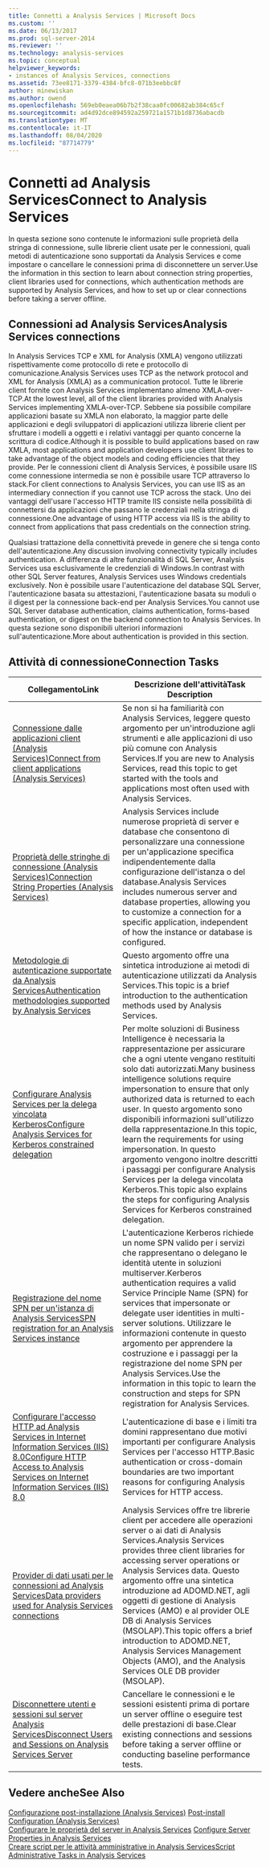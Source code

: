 ```yaml
---
title: Connetti a Analysis Services | Microsoft Docs
ms.custom: ''
ms.date: 06/13/2017
ms.prod: sql-server-2014
ms.reviewer: ''
ms.technology: analysis-services
ms.topic: conceptual
helpviewer_keywords:
- instances of Analysis Services, connections
ms.assetid: 73ee8171-3379-4384-bfc8-071b3eebbc8f
author: minewiskan
ms.author: owend
ms.openlocfilehash: 569eb0eaea06b7b2f38caa0fc00682ab384c65cf
ms.sourcegitcommit: ad4d92dce894592a259721a1571b1d8736abacdb
ms.translationtype: MT
ms.contentlocale: it-IT
ms.lasthandoff: 08/04/2020
ms.locfileid: "87714779"
---
```

# <a name="connect-to-analysis-services"></a><span data-ttu-id="eae17-102">Connetti ad Analysis Services</span><span class="sxs-lookup"><span data-stu-id="eae17-102">Connect to Analysis Services</span></span>
  <span data-ttu-id="eae17-103">In questa sezione sono contenute le informazioni sulle proprietà della stringa di connessione, sulle librerie client usate per le connessioni, quali metodi di autenticazione sono supportati da Analysis Services e come impostare o cancellare le connessioni prima di disconnettere un server.</span><span class="sxs-lookup"><span data-stu-id="eae17-103">Use the information in this section to learn about connection string properties, client libraries used for connections, which authentication methods are supported by Analysis Services, and how to set up or clear connections before taking a server offline.</span></span>  
  
## <a name="analysis-services-connections"></a><span data-ttu-id="eae17-104">Connessioni ad Analysis Services</span><span class="sxs-lookup"><span data-stu-id="eae17-104">Analysis Services connections</span></span>  
 <span data-ttu-id="eae17-105">In Analysis Services TCP e XML for Analysis (XMLA) vengono utilizzati rispettivamente come protocollo di rete e protocollo di comunicazione.</span><span class="sxs-lookup"><span data-stu-id="eae17-105">Analysis Services uses TCP as the network protocol and XML for Analysis (XMLA) as a communication protocol.</span></span> <span data-ttu-id="eae17-106">Tutte le librerie client fornite con Analysis Services implementano almeno XMLA-over-TCP.</span><span class="sxs-lookup"><span data-stu-id="eae17-106">At the lowest level, all of the client libraries provided with Analysis Services implementing XMLA-over-TCP.</span></span> <span data-ttu-id="eae17-107">Sebbene sia possibile compilare applicazioni basate su XMLA non elaborato, la maggior parte delle applicazioni e degli sviluppatori di applicazioni utilizza librerie client per sfruttare i modelli a oggetti e i relativi vantaggi per quanto concerne la scrittura di codice.</span><span class="sxs-lookup"><span data-stu-id="eae17-107">Although it is possible to build applications based on raw XMLA, most applications and application developers use client libraries to take advantage of the object models and coding efficiencies that they provide.</span></span> <span data-ttu-id="eae17-108">Per le connessioni client di Analysis Services, è possibile usare IIS come connessione intermedia se non è possibile usare TCP attraverso lo stack.</span><span class="sxs-lookup"><span data-stu-id="eae17-108">For client connections to Analysis Services, you can use IIS as an intermediary connection if you cannot use TCP across the stack.</span></span> <span data-ttu-id="eae17-109">Uno dei vantaggi dell'usare l'accesso HTTP tramite IIS consiste nella possibilità di connettersi da applicazioni che passano le credenziali nella stringa di connessione.</span><span class="sxs-lookup"><span data-stu-id="eae17-109">One advantage of using HTTP access via IIS is the ability to connect from applications that pass credentials on the connection string.</span></span>  
  
 <span data-ttu-id="eae17-110">Qualsiasi trattazione della connettività prevede in genere che si tenga conto dell'autenticazione.</span><span class="sxs-lookup"><span data-stu-id="eae17-110">Any discussion involving connectivity typically includes authentication.</span></span> <span data-ttu-id="eae17-111">A differenza di altre funzionalità di SQL Server, Analysis Services usa esclusivamente le credenziali di Windows.</span><span class="sxs-lookup"><span data-stu-id="eae17-111">In contrast with other SQL Server features, Analysis Services uses Windows credentials exclusively.</span></span> <span data-ttu-id="eae17-112">Non è possibile usare l'autenticazione del database SQL Server, l'autenticazione basata su attestazioni, l'autenticazione basata su moduli o il digest per la connessione back-end per Analysis Services.</span><span class="sxs-lookup"><span data-stu-id="eae17-112">You cannot use SQL Server database authentication, claims authentication, forms-based authentication, or digest on the backend connection to Analysis Services.</span></span> <span data-ttu-id="eae17-113">In questa sezione sono disponibili ulteriori informazioni sull'autenticazione.</span><span class="sxs-lookup"><span data-stu-id="eae17-113">More about authentication is provided in this section.</span></span>  
  
##  <a name="connection-tasks"></a><a name="bkmk_clientApps"></a><span data-ttu-id="eae17-114">Attività di connessione</span><span class="sxs-lookup"><span data-stu-id="eae17-114">Connection Tasks</span></span>  
  
|<span data-ttu-id="eae17-115">Collegamento</span><span class="sxs-lookup"><span data-stu-id="eae17-115">Link</span></span>|<span data-ttu-id="eae17-116">Descrizione dell'attività</span><span class="sxs-lookup"><span data-stu-id="eae17-116">Task Description</span></span>|  
|----------|----------------------|  
|[<span data-ttu-id="eae17-117">Connessione dalle applicazioni client &#40;Analysis Services&#41;</span><span class="sxs-lookup"><span data-stu-id="eae17-117">Connect from client applications &#40;Analysis Services&#41;</span></span>](connect-from-client-applications-analysis-services.md)|<span data-ttu-id="eae17-118">Se non si ha familiarità con Analysis Services, leggere questo argomento per un'introduzione agli strumenti e alle applicazioni di uso più comune con Analysis Services.</span><span class="sxs-lookup"><span data-stu-id="eae17-118">If you are new to Analysis Services, read this topic to get started with the tools and applications most often used with Analysis Services.</span></span>|  
|[<span data-ttu-id="eae17-119">Proprietà delle stringhe di connessione &#40;Analysis Services&#41;</span><span class="sxs-lookup"><span data-stu-id="eae17-119">Connection String Properties &#40;Analysis Services&#41;</span></span>](connection-string-properties-analysis-services.md)|<span data-ttu-id="eae17-120">Analysis Services include numerose proprietà di server e database che consentono di personalizzare una connessione per un'applicazione specifica indipendentemente dalla configurazione dell'istanza o del database.</span><span class="sxs-lookup"><span data-stu-id="eae17-120">Analysis Services includes numerous server and database properties, allowing you to customize a connection for a specific application, independent of how the instance or database is configured.</span></span>|  
|[<span data-ttu-id="eae17-121">Metodologie di autenticazione supportate da Analysis Services</span><span class="sxs-lookup"><span data-stu-id="eae17-121">Authentication methodologies supported by Analysis Services</span></span>](authentication-methodologies-supported-by-analysis-services.md)|<span data-ttu-id="eae17-122">Questo argomento offre una sintetica introduzione ai metodi di autenticazione utilizzati da Analysis Services.</span><span class="sxs-lookup"><span data-stu-id="eae17-122">This topic is a brief introduction to the authentication methods used by Analysis Services.</span></span>|  
|[<span data-ttu-id="eae17-123">Configurare Analysis Services per la delega vincolata Kerberos</span><span class="sxs-lookup"><span data-stu-id="eae17-123">Configure Analysis Services for Kerberos constrained delegation</span></span>](configure-analysis-services-for-kerberos-constrained-delegation.md)|<span data-ttu-id="eae17-124">Per molte soluzioni di Business Intelligence è necessaria la rappresentazione per assicurare che a ogni utente vengano restituiti solo dati autorizzati.</span><span class="sxs-lookup"><span data-stu-id="eae17-124">Many business intelligence solutions require impersonation to ensure that only authorized data is returned to each user.</span></span> <span data-ttu-id="eae17-125">In questo argomento sono disponibili informazioni sull'utilizzo della rappresentazione.</span><span class="sxs-lookup"><span data-stu-id="eae17-125">In this topic, learn the requirements for using impersonation.</span></span> <span data-ttu-id="eae17-126">In questo argomento vengono inoltre descritti i passaggi per configurare Analysis Services per la delega vincolata Kerberos.</span><span class="sxs-lookup"><span data-stu-id="eae17-126">This topic also explains the steps for configuring Analysis Services for Kerberos constrained delegation.</span></span>|  
|[<span data-ttu-id="eae17-127">Registrazione del nome SPN per un'istanza di Analysis Services</span><span class="sxs-lookup"><span data-stu-id="eae17-127">SPN registration for an Analysis Services instance</span></span>](spn-registration-for-an-analysis-services-instance.md)|<span data-ttu-id="eae17-128">L'autenticazione Kerberos richiede un nome SPN valido per i servizi che rappresentano o delegano le identità utente in soluzioni multiserver.</span><span class="sxs-lookup"><span data-stu-id="eae17-128">Kerberos authentication requires a valid Service Principle Name (SPN) for services that impersonate or delegate user identities in multi-server solutions.</span></span> <span data-ttu-id="eae17-129">Utilizzare le informazioni contenute in questo argomento per apprendere la costruzione e i passaggi per la registrazione del nome SPN per Analysis Services.</span><span class="sxs-lookup"><span data-stu-id="eae17-129">Use the information in this topic to learn the construction and steps for SPN registration for Analysis Services.</span></span>|  
|[<span data-ttu-id="eae17-130">Configurare l'accesso HTTP ad Analysis Services in Internet Information Services &#40;IIS&#41; 8.0</span><span class="sxs-lookup"><span data-stu-id="eae17-130">Configure HTTP Access to Analysis Services on Internet Information Services &#40;IIS&#41; 8.0</span></span>](configure-http-access-to-analysis-services-on-iis-8-0.md)|<span data-ttu-id="eae17-131">L'autenticazione di base e i limiti tra domini rappresentano due motivi importanti per configurare Analysis Services per l'accesso HTTP.</span><span class="sxs-lookup"><span data-stu-id="eae17-131">Basic authentication or cross-domain boundaries are two important reasons for configuring Analysis Services for HTTP access.</span></span>|  
|[<span data-ttu-id="eae17-132">Provider di dati usati per le connessioni ad Analysis Services</span><span class="sxs-lookup"><span data-stu-id="eae17-132">Data providers used for Analysis Services connections</span></span>](data-providers-used-for-analysis-services-connections.md)|<span data-ttu-id="eae17-133">Analysis Services offre tre librerie client per accedere alle operazioni server o ai dati di Analysis Services.</span><span class="sxs-lookup"><span data-stu-id="eae17-133">Analysis Services provides three client libraries for accessing server operations or Analysis Services data.</span></span> <span data-ttu-id="eae17-134">Questo argomento offre una sintetica introduzione ad ADOMD.NET, agli oggetti di gestione di Analysis Services (AMO) e al provider OLE DB di Analysis Services (MSOLAP).</span><span class="sxs-lookup"><span data-stu-id="eae17-134">This topic offers a brief introduction to ADOMD.NET, Analysis Services Management Objects (AMO), and the Analysis Services OLE DB provider (MSOLAP).</span></span>|  
|[<span data-ttu-id="eae17-135">Disconnettere utenti e sessioni sul server Analysis Services</span><span class="sxs-lookup"><span data-stu-id="eae17-135">Disconnect Users and Sessions on Analysis Services Server</span></span>](disconnect-users-and-sessions-on-analysis-services-server.md)|<span data-ttu-id="eae17-136">Cancellare le connessioni e le sessioni esistenti prima di portare un server offline o eseguire test delle prestazioni di base.</span><span class="sxs-lookup"><span data-stu-id="eae17-136">Clear existing connections and sessions before taking a server offline or conducting baseline performance tests.</span></span>|  
  
## <a name="see-also"></a><span data-ttu-id="eae17-137">Vedere anche</span><span class="sxs-lookup"><span data-stu-id="eae17-137">See Also</span></span>  
 <span data-ttu-id="eae17-138">[Configurazione post-installazione &#40;Analysis Services&#41;](post-install-configuration-analysis-services.md) </span><span class="sxs-lookup"><span data-stu-id="eae17-138">[Post-install Configuration &#40;Analysis Services&#41;](post-install-configuration-analysis-services.md) </span></span>  
 <span data-ttu-id="eae17-139">[Configurare le proprietà del server in Analysis Services](../server-properties/server-properties-in-analysis-services.md) </span><span class="sxs-lookup"><span data-stu-id="eae17-139">[Configure Server Properties in Analysis Services](../server-properties/server-properties-in-analysis-services.md) </span></span>  
 [<span data-ttu-id="eae17-140">Creare script per le attività amministrative in Analysis Services</span><span class="sxs-lookup"><span data-stu-id="eae17-140">Script Administrative Tasks in Analysis Services</span></span>](../script-administrative-tasks-in-analysis-services.md)  
  
  
